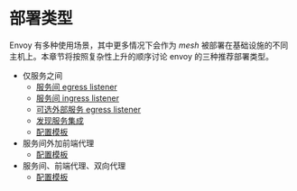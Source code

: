 # 部署类型

Envoy 有多种使用场景，其中更多情况下会作为 *mesh* 被部署在基础设施的不同主机上。本章节将按照复杂性上升的顺序讨论 envoy 的三种推荐部署类型。

- 仅服务之间
  - [服务间 egress listener](service_to_service.md#service-to-service-egress-listener)
  - [服务间 ingress listener](service_to_service.md#service-to-service-ingress-listener)
  - [可选外部服务 egress listener](service_to_service.md#optional-external-service-egress-listeners)
  - [发现服务集成](service_to_service.md#discovery-service-integration)
  - [配置模板](service_to_service.md#configuration-template)
- 服务间外加前端代理
  - [配置模板](front_proxy.md#configuration-template)
- 服务间、前端代理、双向代理
  - [配置模板](double_proxy.md#configuration-template)
